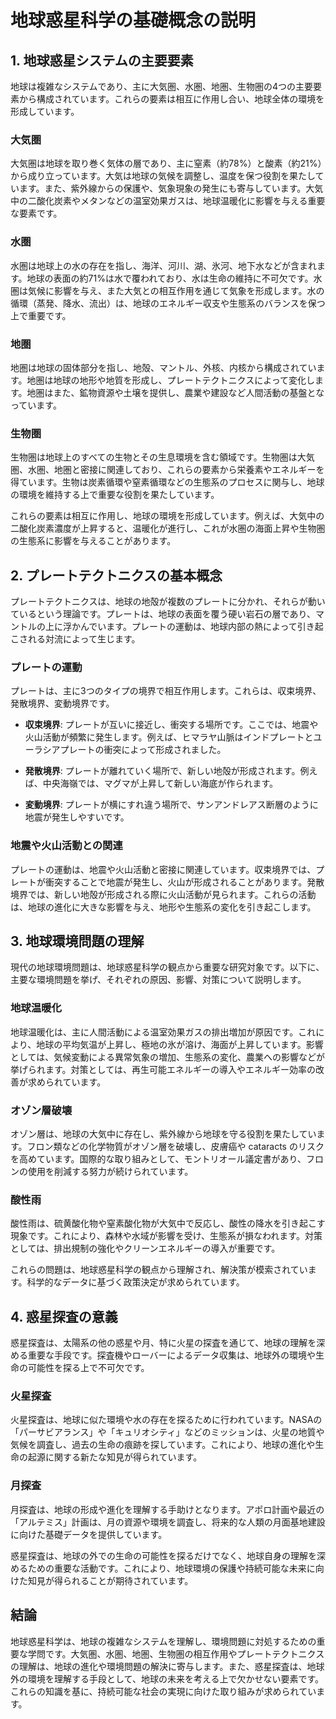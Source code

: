 # 地球惑星科学の基礎概念の説明

## 1. 地球惑星システムの主要要素

地球は複雑なシステムであり、主に大気圏、水圏、地圏、生物圏の4つの主要要素から構成されています。これらの要素は相互に作用し合い、地球全体の環境を形成しています。

### 大気圏
大気圏は地球を取り巻く気体の層であり、主に窒素（約78%）と酸素（約21%）から成り立っています。大気は地球の気候を調整し、温度を保つ役割を果たしています。また、紫外線からの保護や、気象現象の発生にも寄与しています。大気中の二酸化炭素やメタンなどの温室効果ガスは、地球温暖化に影響を与える重要な要素です。

### 水圏
水圏は地球上の水の存在を指し、海洋、河川、湖、氷河、地下水などが含まれます。地球の表面の約71%は水で覆われており、水は生命の維持に不可欠です。水圏は気候に影響を与え、また大気との相互作用を通じて気象を形成します。水の循環（蒸発、降水、流出）は、地球のエネルギー収支や生態系のバランスを保つ上で重要です。

### 地圏
地圏は地球の固体部分を指し、地殻、マントル、外核、内核から構成されています。地圏は地球の地形や地質を形成し、プレートテクトニクスによって変化します。地圏はまた、鉱物資源や土壌を提供し、農業や建設など人間活動の基盤となっています。

### 生物圏
生物圏は地球上のすべての生物とその生息環境を含む領域です。生物圏は大気圏、水圏、地圏と密接に関連しており、これらの要素から栄養素やエネルギーを得ています。生物は炭素循環や窒素循環などの生態系のプロセスに関与し、地球の環境を維持する上で重要な役割を果たしています。

これらの要素は相互に作用し、地球の環境を形成しています。例えば、大気中の二酸化炭素濃度が上昇すると、温暖化が進行し、これが水圏の海面上昇や生物圏の生態系に影響を与えることがあります。

## 2. プレートテクトニクスの基本概念

プレートテクトニクスは、地球の地殻が複数のプレートに分かれ、それらが動いているという理論です。プレートは、地球の表面を覆う硬い岩石の層であり、マントルの上に浮かんでいます。プレートの運動は、地球内部の熱によって引き起こされる対流によって生じます。

### プレートの運動
プレートは、主に3つのタイプの境界で相互作用します。これらは、収束境界、発散境界、変動境界です。

- **収束境界**: プレートが互いに接近し、衝突する場所です。ここでは、地震や火山活動が頻繁に発生します。例えば、ヒマラヤ山脈はインドプレートとユーラシアプレートの衝突によって形成されました。
  
- **発散境界**: プレートが離れていく場所で、新しい地殻が形成されます。例えば、中央海嶺では、マグマが上昇して新しい海底が作られます。

- **変動境界**: プレートが横にすれ違う場所で、サンアンドレアス断層のように地震が発生しやすいです。

### 地震や火山活動との関連
プレートの運動は、地震や火山活動と密接に関連しています。収束境界では、プレートが衝突することで地震が発生し、火山が形成されることがあります。発散境界では、新しい地殻が形成される際に火山活動が見られます。これらの活動は、地球の進化に大きな影響を与え、地形や生態系の変化を引き起こします。

## 3. 地球環境問題の理解

現代の地球環境問題は、地球惑星科学の観点から重要な研究対象です。以下に、主要な環境問題を挙げ、それぞれの原因、影響、対策について説明します。

### 地球温暖化
地球温暖化は、主に人間活動による温室効果ガスの排出増加が原因です。これにより、地球の平均気温が上昇し、極地の氷が溶け、海面が上昇しています。影響としては、気候変動による異常気象の増加、生態系の変化、農業への影響などが挙げられます。対策としては、再生可能エネルギーの導入やエネルギー効率の改善が求められています。

### オゾン層破壊
オゾン層は、地球の大気中に存在し、紫外線から地球を守る役割を果たしています。フロン類などの化学物質がオゾン層を破壊し、皮膚癌や cataracts のリスクを高めています。国際的な取り組みとして、モントリオール議定書があり、フロンの使用を削減する努力が続けられています。

### 酸性雨
酸性雨は、硫黄酸化物や窒素酸化物が大気中で反応し、酸性の降水を引き起こす現象です。これにより、森林や水域が影響を受け、生態系が損なわれます。対策としては、排出規制の強化やクリーンエネルギーの導入が重要です。

これらの問題は、地球惑星科学の観点から理解され、解決策が模索されています。科学的なデータに基づく政策決定が求められています。

## 4. 惑星探査の意義

惑星探査は、太陽系の他の惑星や月、特に火星の探査を通じて、地球の理解を深める重要な手段です。探査機やローバーによるデータ収集は、地球外の環境や生命の可能性を探る上で不可欠です。

### 火星探査
火星探査は、地球に似た環境や水の存在を探るために行われています。NASAの「パーサビアランス」や「キュリオシティ」などのミッションは、火星の地質や気候を調査し、過去の生命の痕跡を探しています。これにより、地球の進化や生命の起源に関する新たな知見が得られています。

### 月探査
月探査は、地球の形成や進化を理解する手助けとなります。アポロ計画や最近の「アルテミス」計画は、月の資源や環境を調査し、将来的な人類の月面基地建設に向けた基礎データを提供しています。

惑星探査は、地球の外での生命の可能性を探るだけでなく、地球自身の理解を深めるための重要な活動です。これにより、地球環境の保護や持続可能な未来に向けた知見が得られることが期待されています。

## 結論

地球惑星科学は、地球の複雑なシステムを理解し、環境問題に対処するための重要な学問です。大気圏、水圏、地圏、生物圏の相互作用やプレートテクトニクスの理解は、地球の進化や環境問題の解決に寄与します。また、惑星探査は、地球外の環境を理解する手段として、地球の未来を考える上で欠かせない要素です。これらの知識を基に、持続可能な社会の実現に向けた取り組みが求められています。